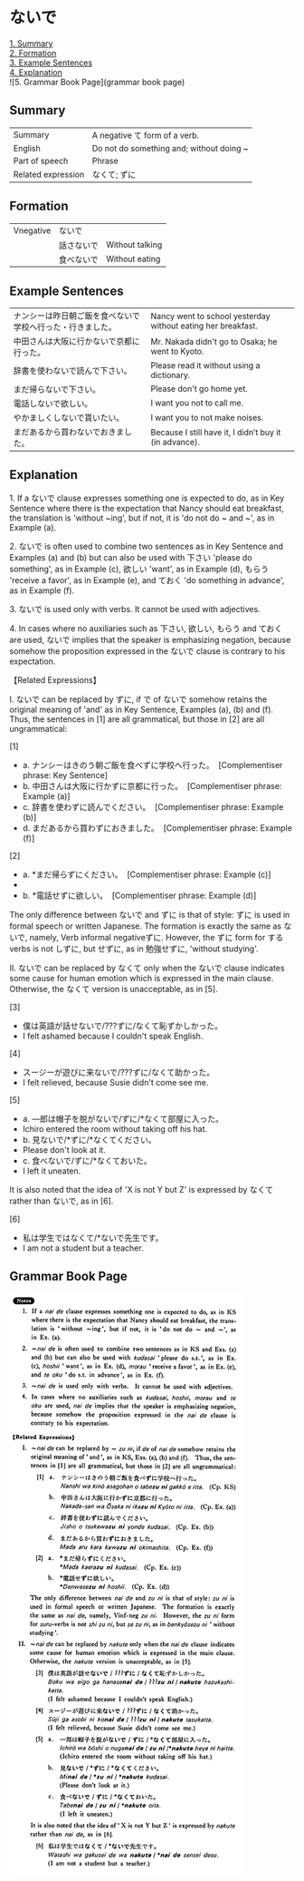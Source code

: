 # ないで

[1. Summary](#summary)<br>
[2. Formation](#formation)<br>
[3. Example Sentences](#example-sentences)<br>
[4. Explanation](#explanation)<br>
![5. Grammar Book Page](grammar book page)<br>


## Summary

<table><tr>   <td>Summary</td>   <td>A negative て form of a verb.</td></tr><tr>   <td>English</td>   <td>Do not do something and; without doing ~</td></tr><tr>   <td>Part of speech</td>   <td>Phrase</td></tr><tr>   <td>Related expression</td>   <td>なくて; ずに</td></tr></table>

## Formation

<table class="table"> <tbody><tr class="tr head"> <td class="td"><span class="bold"><span>Vnegative</span></span></td> <td class="td"><span class="concept">ないで</span> </td> <td class="td"><span>&nbsp;</span></td> </tr> <tr class="tr"> <td class="td"><span>&nbsp;</span></td> <td class="td"><span>話さ<span class="concept">ないで</span></span> </td> <td class="td"><span>Without    talking</span></td> </tr> <tr class="tr"> <td class="td"><span>&nbsp;</span></td> <td class="td"><span>食べ<span class="concept">ないで</span></span> </td> <td class="td"><span>Without    eating</span></td> </tr></tbody></table>

## Example Sentences

<table><tr>   <td>ナンシーは昨日朝ご飯を食べないで学校へ行った・行きました。</td>   <td>Nancy went to school yesterday without eating her breakfast.</td></tr><tr>   <td>中田さんは大阪に行かないで京都に行った。</td>   <td>Mr. Nakada didn't go to Osaka; he went to Kyoto.</td></tr><tr>   <td>辞書を使わないで読んで下さい。</td>   <td>Please read it without using a dictionary.</td></tr><tr>   <td>まだ帰らないで下さい。</td>   <td>Please don't go home yet.</td></tr><tr>   <td>電話しないで欲しい。</td>   <td>I want you not to call me.</td></tr><tr>   <td>やかましくしないで貰いたい。</td>   <td>I want you to not make noises.</td></tr><tr>   <td>まだあるから買わないでおきました。</td>   <td>Because I still have it, I didn’t buy it (in advance).</td></tr></table>

## Explanation

<p>1. If a <span class="cloze">ないで</span> clause expresses something one is expected to do, as in Key Sentence where there is the expectation that Nancy should eat breakfast, the translation is 'without ~ing', but if not, it is 'do not do ~ and ~', as in Example (a).</p>  <p>2. <span class="cloze">ないで</span> is often used to combine two sentences as in Key Sentence and Examples (a) and (b) but can also be used with 下さい 'please do something', as in Example (c), 欲しい 'want', as in Example (d), もらう 'receive a favor', as in Example (e), and ておく 'do something in advance', as in Example (f).</p>  <p>3. <span class="cloze">ないで</span> is used only with verbs. It cannot be used with adjectives.</p>  <p>4. In cases where no auxiliaries such as 下さい, 欲しい, もらう and ておく are used, <span class="cloze">ないで</span> implies that the speaker is emphasizing negation, because somehow the proposition expressed in the <span class="cloze">ないで</span> clause is contrary to his expectation.</p>  <p>【Related Expressions】</p>  <p>I. <span class="cloze">ないで</span> can be replaced by ずに, if で of <span class="cloze">ないで</span> somehow retains the original meaning of 'and' as in Key Sentence, Examples (a), (b) and (f). Thus, the sentences in [1] are all grammatical, but those in [2] are all ungrammatical:</p>  <p>[1]</p>  <ul> <li>a. ナンシーはきのう朝ご飯を食べずに学校へ行った。&nbsp;&nbsp;[Complementiser phrase: Key Sentence]</li> <div class="divide"></div> <li>b. 中田さんは大阪に行かずに京都に行った。&nbsp;&nbsp;[Complementiser phrase: Example (a)]</li> <div class="divide"></div> <li>c. 辞書を使わずに読んでください。&nbsp;&nbsp;[Complementiser phrase: Example (b)]</li> <div class="divide"></div> <li>d. まだあるから買わずにおきました。&nbsp;&nbsp;[Complementiser phrase: Example (f)]</li> </ul>   <p>[2]</p>  <ul> <li>a. *まだ帰らずにください。&nbsp;&nbsp;[Complementiser phrase: Example (c)]</li> <li><div class="divide"></div> <li>b. *電話せずに欲しい。&nbsp;&nbsp;[Complementiser phrase: Example (d)]</li> </ul>   <p>The only difference between <span class="cloze">ないで</span> and ずに is that of style: ずに is used in formal speech or written Japanese. The formation is exactly the same as <span class="cloze">ないで</span>, namely, Verb informal negativeずに. However, the ずに form for する verbs is not しずに, but せずに, as in 勉強せずに, 'without studying'.</p>  <p>II. <span class="cloze">ないで</span> can be replaced by なくて only when the <span class="cloze">ないで</span> clause indicates some cause for human emotion which is expressed in the main clause. Otherwise, the なくて version is unacceptable, as in [5].</p>  <p>[3]</p>  <ul> <li>僕は英語が話せ<span class="cloze">ないで</span>/???ずに/なくて恥ずかしかった。</li> <li>I felt ashamed because I couldn't speak English.</li> </ul>  <p>[4]</p>  <ul> <li>スージーが遊びに来<span class="cloze">ないで</span>/???ずに/なくて助かった。</li> <li>I felt relieved, because Susie didn't come see me.</li> </ul>  <p>[5]</p>  <ul> <li>a. —郎は帽子を脱が<span class="cloze">ないで</span>/ずに/*なくて部屋に入った。</li> <li>Ichiro entered the room without taking off his hat.</li> <div class="divide"></div> <li>b. 見<span class="cloze">ないで</span>/*ずに/*なくてください。</li> <li>Please don't look at it.</li> <div class="divide"></div> <li>c. 食べ<span class="cloze">ないで</span>/ずに/*なくておいた。</li> <li>I left it uneaten.</li> </ul>  <p>It is also noted that the idea of 'X is not Y but Z' is expressed by なくて rather than <span class="cloze">ないで</span>, as in [6].</p>  <p>[6]</p>  <ul> <li>私は学生ではなくて/*<span class="cloze">ないで</span>先生です。</li> <li>I am not a student but a teacher.</li> </ul>

## Grammar Book Page

![](../img/Basicないで.png)

